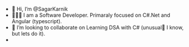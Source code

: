 - 👋 Hi, I’m @SagarKarnik
- 👩🏻‍💻 I am a Software Developer. Primaraly focused on C#.Net and Angular (typescript).
- 💞️ I’m looking to collaborate on Learning DSA with C# (unusual🥴 I know, but lets do it).
- 

<!---
SagarKarnik/SagarKarnik is a ✨ special ✨ repository because its `README.md` (this file) appears on your GitHub profile.
You can click the Preview link to take a look at your changes.
--->
